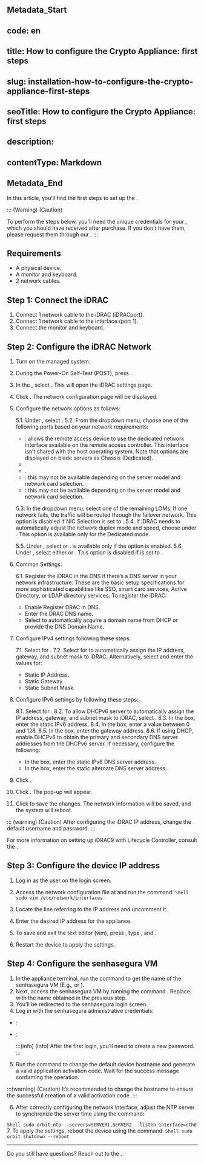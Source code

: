 ## Metadata_Start 
## code: en
## title: How to configure the Crypto Appliance: first steps 
## slug: installation-how-to-configure-the-crypto-appliance-first-steps 
## seoTitle: How to configure the Crypto Appliance: first steps 
## description:  
## contentType: Markdown 
## Metadata_End
In this article, you’ll find the first steps to set up the .

::: (Warning) (Caution) 

To perform the steps below, you’ll need the unique credentials for your , which you should have received after purchase. If you don't have them, please request them through our .
:::
## Requirements

* A physical device.
* A monitor and keyboard.
* 2 network cables.


## Step 1: Connect the iDRAC

1. Connect 1 network cable to the iDRAC (iDRACport).
2. Connect 1 network cable to the interface (port 1).
3. Connect the monitor and keyboard.



## Step 2: Configure the iDRAC Network


1. Turn on the managed system.
2. During the Power-On Self-Test (POST), press .
3. In the , select . This will open the iDRAC settings page.
4. Click . The network configuration page will be displayed.
5. Configure the network options as follows:
    
    5.1. Under , select .
    5.2. From the  dropdown menu, choose one of the following ports based on your network requirements:

    * : allows the remote access device to use the dedicated network interface available on the remote access controller. This interface isn’t shared with the host operating system. Note that  options are displayed on blade servers as Chassis (Dedicated).
    * .
    * .
    * : this may not be available depending on the server model and network card selection.
    * : this may not be available depending on the server model and network card selection.

    5.3. In the  dropdown menu, select one of the remaining LOMs. If one network fails, the traffic will be routed through the failover network. This option is disabled if NIC Selection is set to . 
    5.4. If iDRAC needs to automatically adjust the network duplex mode and speed, choose  under . This option is available only for the Dedicated mode.


    5.5. Under , select  or .  is available only if the  option is enabled.
    5.6. Under , select either  or . This option is disabled if  is set to .

6. Common Settings:
    
    6.1. Register the iDRAC in the DNS if there’s a DNS server in your network infrastructure. These are the basic setup specifications for more sophisticated capabilities like SSO, smart card services, Active Directory, or LDAP directory services. To register the iDRAC:



    * Enable Register DRAC in DNS.
    * Enter the DRAC DNS name.
    * Select  to automatically acquire a domain name from DHCP or provide the DNS Domain Name.


7. Configure IPv4 settings following these steps:
    
    7.1. Select  for .
    7.2. Select  for  to automatically assign the IP address, gateway, and subnet mask to iDRAC. Alternatively, select  and enter the values for:

    * Static IP Address.
    * Static Gateway.
    * Static Subnet Mask.

8. Configure IPv6 settings by following these steps:
    
    8.1. Select  for .
    8.2. To allow DHCPv6 server to automatically assign the IP address, gateway, and subnet mask to iDRAC, select .
    8.3. In the  box, enter the static IPv6 address.
    8.4. In the  box, enter a value between 0 and 128.
    8.5.  In the  box, enter the gateway address.
    8.6. If using DHCP, enable DHCPv6 to obtain the primary and secondary DNS server addresses from the DHCPv6 server. If necessary, configure the following:



    * In the  box, enter the static IPv6 DNS server address.
    * In the  box, enter the static alternate DNS server address.


9. Click .
10. Click . The  pop-up will appear.
11. Click  to save the changes. The network information will be saved, and the system will reboot.


::: (warning) (Caution)
After configuring the iDRAC IP address, change the default username and password.
:::

For more information on setting up iDRAC9 with Lifecycle Controller, consult the .

## Step 3: Configure the device IP address


1. Log in as the  user on the login screen.
2. Access the network configuration file at  and run the command:
`Shell
sudo vim /etc/network/interfaces
`

3. Locate the line referring to the IP address and uncomment it.
4. Enter the desired IP address for the appliance.
5. To save and exit the text editor (vim), press , type , and .
6. Restart the device to apply the settings.


## Step 4: Configure the senhasegura VM

1. In the appliance terminal, run the command  to get the name of the senhasegura VM (E.g.,  or ).
2. Next, access the senhasegura VM by running the command . Replace  with the name obtained in the previous step.
3. You’ll be redirected to the senhasegura login screen.
4. Log in with the senhasegura administrative credentials:

* : 
* :  

  :::(info) (Info)
  After the first login, you’ll need to create a new password.
  :::


5. Run the command  to change the default device hostname and generate a valid application activation code. Wait for the success message confirming the operation.

:::(warning) (Caution)
It’s recommended to change the hostname to ensure the successful creation of a valid activation code.
:::

6.  After correctly configuring the network interface, adjust the NTP server to synchronize the server time using the command:

`Shell
sudo orbit ntp --servers=SERVER1,SERVER2 --listen-interface=eth0
`
7. To apply the settings, reboot the device using the command:
`Shell
sudo orbit shutdown --reboot
`

* * *
Do you still have questions? Reach out to the .
